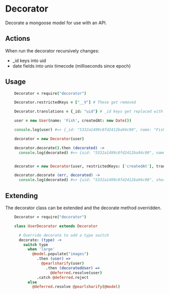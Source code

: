 # Decorator

Decorate a mongoose model for use with an API.

## Actions

When run the decorator recursively changes:

* _id keys into uid
* date fields into unix timecode (milliseconds since epoch)

## Usage

```coffee
    Decorator = require("decorator")

    Decorator.restrictedKeys = ["__V"] # These get removed

    Decorator.translations = {_id: "uid"} # _id keys get replaced with uid

    user = new User(name: 'Fish', createdAt: new Date())

    console.log(user) #=> {_id: "5332a1499c8fd2412ba94c90", name: "Fish", createdAt: "Tue Apr 29 2014 16:52:39 GMT+0000 (UTC)", __v: 3}

    decorator = new Decorator(user)

    decorator.decorate().then (decorated) ->
      console.log(decorated) #=> {uid: "5332a1499c8fd2412ba94c90", name: "Fish", createdAt: 12938712398987}


    decorator = new Decorator(user, restrictedKeys: ['createdAt'], translations: {name: "shortName"})

    decorator.decorate (err, decorated) ->
      console.log(decorated) #=> {uid: "5332a1499c8fd2412ba94c90", shortName: "Fish"}

```

## Extending

The decorator class can be extended and the decorate method overridden.

```coffee
    Decorator = require("decorator")

    class UserDecorator extends Decorator

      # Override decorate to add a type switch
      decorate: (type) ->
        switch type
          when 'large'
            @model.populate("images")
              .then (user) =>
                @pearlsharify(user)
                  .then (decoratedUser) =>
                    @deferred.resolve(user)
              .catch @deferred.reject
          else
            @deferred.resolve @pearlsharify(@model)

```
